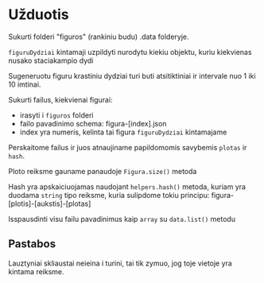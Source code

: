 # Užduotis

Sukurti folderi "figuros" (rankiniu budu) .data folderyje.

`figuruDydziai` kintamaji uzpildyti nurodytu kiekiu objektu, kuriu kiekvienas nusako staciakampio dydi

Sugeneruotu figuru krastiniu dydziai turi buti atsitiktiniai ir intervale nuo 1 iki 10 imtinai.

Sukurti failus, kiekvienai figurai:

- irasyti i `figuros` folderi
- failo pavadinimo schema: figura-[index].json
- index yra numeris, kelinta tai figura `figuruDydziai` kintamajame

Perskaitome failus ir juos atnaujiname papildomomis savybemis `plotas` ir `hash`.

Ploto reiksme gauname panaudoje `Figura.size()` metoda

Hash yra apskaiciuojamas naudojant `helpers.hash()` metoda, kuriam yra duodama `string` tipo reiksme, kuria sulipdome tokiu principu: figura-[plotis]-[aukstis]-[plotas]

Isspausdinti visu failu pavadinimus kaip `array` su `data.list()` metodu

## Pastabos

Lauztyniai skliaustai neieina i turini, tai tik zymuo, jog toje vietoje yra kintama reiksme.
